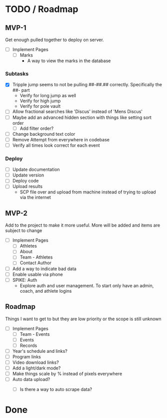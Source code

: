 # TODO / Roadmap

## MVP-1

Get enough pulled together to deploy on server.

- [ ] Implement Pages
    - [ ] Marks
        - A way to view the marks in the database

### Subtasks
- [X] Tripple jump seems to not be pulling ##-##.## correctly. Specifically the ##- part
    - Verify for long jump as well
    - Verify for high jump
    - Verify for pole vault
- [ ] Allow fractional searches like 'Discus' instead of 'Mens Discus'
- [ ] Maybe add an advanced hidden section with things like setting sort order
    - [ ] Add filter order?
- [ ] Change background text color
- [ ] Remove Attempt from everywhere in codebase
- [ ] Verify all times look correct for each event

### Deploy
- [ ] Update documentation
- [ ] Update version
- [ ] Deploy code
- [ ] Upload results
    - SCP file over and upload from machine instead of trying to upload via the internet


## MVP-2

Add to the project to make it more useful. More will be added and items are subject to change

- [ ] Implement Pages
    - [ ] Athletes
    - [ ] About
    - [ ] Team - Athletes
    - [ ] Contact Author
- [ ] Add a way to indicate bad data
- [ ] Enable usable via phone
- [ ] SPIKE: Auth
    - Explore auth and user management. To start only have an admin, coach, and athlete logins


## Roadmap

Things I want to get to but they are low priority or the scope is still unknown

- [ ] Implement Pages
    - [ ] Team - Events
    - [ ] Events
    - [ ] Records
- [ ] Year's schedule and links?
- [ ] Program links
- [ ] Video download links?
- [ ] Add a light/dark mode?
- [ ] Make things scale by % instead of pixels everywhere
- [ ] Auto data upload?
    - [ ] Is there a way to auto scrape data?


# Done
